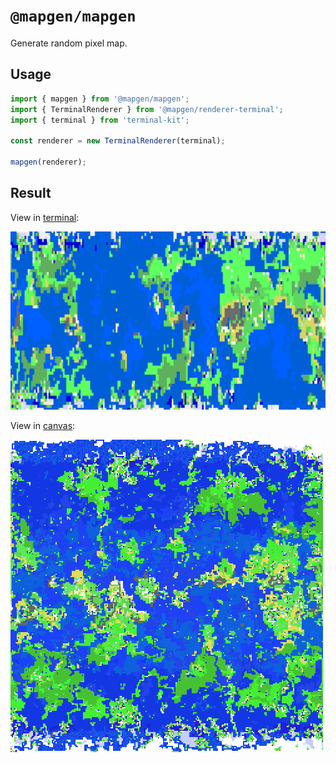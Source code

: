 # `@mapgen/mapgen`

Generate random pixel map.

## Usage

```ts
import { mapgen } from '@mapgen/mapgen';
import { TerminalRenderer } from '@mapgen/renderer-terminal';
import { terminal } from 'terminal-kit';

const renderer = new TerminalRenderer(terminal);

mapgen(renderer);
```

## Result

View in [terminal](/packages/renderer-terminal):

![Rendered ro console](/images/terminal.png)

View in [canvas](/packages/renderer-canvas):

![Rendered to canvas](/images/canvas.png)
